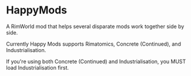 # HappyMods
 A RimWorld mod that helps several disparate mods work together side by side.

Currently Happy Mods supports Rimatomics, Concrete (Continued), and Industrialisation.

If you're using both Concrete (Continued) and Industrialisation, you MUST load Industrialisation first.
